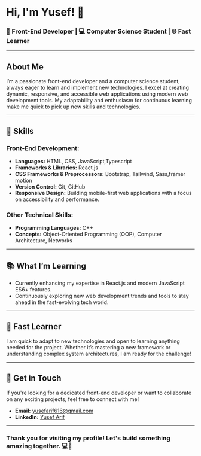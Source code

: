 # Hi, I'm Yusef! 👋

### 🚀 Front-End Developer | 💻 Computer Science Student | 🌐 Fast Learner

---

## About Me

I’m a passionate front-end developer and a computer science student, always eager to learn and implement new technologies. I excel at creating dynamic, responsive, and accessible web applications using modern web development tools. My adaptability and enthusiasm for continuous learning make me quick to pick up new skills and technologies.

---

## 💼 Skills

### **Front-End Development:**
- **Languages:** HTML, CSS, JavaScript,Typescript
- **Frameworks & Libraries:** React.js
- **CSS Frameworks & Preprocessors:** Bootstrap, Tailwind, Sass,framer motion
- **Version Control:** Git, GitHub
- **Responsive Design:** Building mobile-first web applications with a focus on accessibility and performance.

### **Other Technical Skills:**
- **Programming Languages:** C++
- **Concepts:** Object-Oriented Programming (OOP), Computer Architecture, Networks 

---

## 📚 What I’m Learning
- Currently enhancing my expertise in React.js and modern JavaScript ES6+ features.
- Continuously exploring new web development trends and tools to stay ahead in the fast-evolving tech world.

---

## 🌱 Fast Learner
I am quick to adapt to new technologies and open to learning anything needed for the project. Whether it’s mastering a new framework or understanding complex system architectures, I am ready for the challenge!

---

## 🎯 Get in Touch
If you're looking for a dedicated front-end developer or want to collaborate on any exciting projects, feel free to connect with me!

- **Email:** [yusefarif616@gmail.com](mailto:yusefarif616@gmail.com)
- **LinkedIn:** [Yusef Arif](https://www.linkedin.com/in/yusef-arif-82b362330)

---

### Thank you for visiting my profile! Let's build something amazing together. 💻🚀
